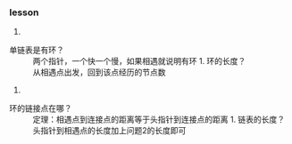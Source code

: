
### lesson
1. 
单链表是有环？<br>
　　　两个指针，一个快一个慢，如果相遇就说明有环
1. 
环的长度？<br>
　　　从相遇点出发，回到该点经历的节点数

1. 
环的链接点在哪？<br>
　　　定理：相遇点到连接点的距离等于头指针到连接点的距离
1. 
链表的长度？<br>
　　　头指针到相遇点的长度加上问题2的长度即可

